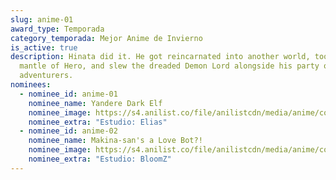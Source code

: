 ```yaml
---
slug: anime-01
award_type: Temporada
category_temporada: Mejor Anime de Invierno
is_active: true
description: Hinata did it. He got reincarnated into another world, took up the
  mantle of Hero, and slew the dreaded Demon Lord alongside his party of fellow
  adventurers.
nominees:
  - nominee_id: anime-01
    nominee_name: Yandere Dark Elf
    nominee_image: https://s4.anilist.co/file/anilistcdn/media/anime/cover/large/bx180829-jHViG8fIkaIJ.jpg
    nominee_extra: "Estudio: Elias"
  - nominee_id: anime-02
    nominee_name: Makina-san's a Love Bot?!
    nominee_image: https://s4.anilist.co/file/anilistcdn/media/anime/cover/large/bx177509-LzpyXGnjitvF.jpg
    nominee_extra: "Estudio: BloomZ"
---
```

